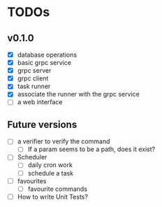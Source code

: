 # TODOs

## v0.1.0

- [x] database operations
- [x] basic grpc service
- [x] grpc server
- [x] grpc client
- [x] task runner
- [x] associate the runner with the grpc service
- [ ] a web interface

## Future versions

- [ ] a verifier to verify the command
  - [ ] If a param seems to be a path, does it exist?
- [ ] Scheduler
  - [ ] daily cron work
  - [ ] schedule a task
- [ ] favourites
  - [ ] favourite commands
- [ ] How to write Unit Tests?
